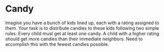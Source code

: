 # Candy
Imagine you have a bunch of kids lined up, each with a rating assigned to them. Your task is to distribute candies to these kids following two simple rules:  Every child must get at least one candy. A child with a higher rating should get more candies than their immediate neighbors. Need to accomplish this with the fewest candies possible. 
